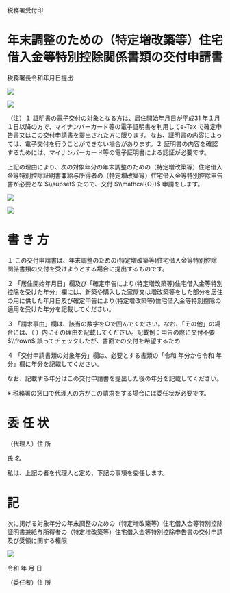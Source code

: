 税務署受付印

# 年末調整のための（特定増改築等）住宅借入金等特別控除関係書類の交付申請書

税務署長令和年月日提出

![](https://www.nta.go.jp/tmp/3434f9bd-4fd6-4566-94db-96bbbedc833b/images/3568fc1b8df29be51ee977150a15b3d921201ddb12c69045db570b574919a150.jpg)

![](https://www.nta.go.jp/tmp/3434f9bd-4fd6-4566-94db-96bbbedc833b/images/06c829c037035cba7f58ce91268baad9c198cecc2d79431ce7cc33b931a36bcf.jpg)

（注）１ 証明書の電子交付の対象となる方は、居住開始年月日が平成31 年１月１日以降の方で、マイナンバーカード等の電子証明書を利用してe-Tax で確定申告書又はこの交付申請書を提出された方に限ります。なお、証明書の内容によっては、電子交付を行うことができない場合があります。２ 証明書の内容を確認するためには、マイナンバーカード等の電子証明書による認証が必要です。

上記の理由により、次の対象年分の年末調整のための（特定増改築等）住宅借入金等特別控除証明書兼給与所得者の（特定増改築等）住宅借入金等特別控除申告書が必要とな $\\supset$ たので、交付 $\\mathcal{O})$ 申請をします。

![](https://www.nta.go.jp/tmp/3434f9bd-4fd6-4566-94db-96bbbedc833b/images/70edc117d71817953d99f6b41d2c07b0a6e327f442f3b65d123a46dd0d83477c.jpg)

![](https://www.nta.go.jp/tmp/3434f9bd-4fd6-4566-94db-96bbbedc833b/images/e8088cd7674b5e5c00140c676bdd576e4a132574f8fc215badd4af8b1ea1e09f.jpg)

# 書 き 方

１ この交付申請書は、年末調整のための(特定増改築等)住宅借入金等特別控除関係書類の交付を受けようとする場合に提出するものです。

２ 「居住開始年月日」欄及び「確定申告により(特定増改築等)住宅借入金等特別控除を受けた年分」欄には、新築や購入した家屋又は増改築等をした部分を居住の用に供した年月日及び確定申告により(特定増改築等)住宅借入金等特別控除の適用を受けた年分を記載してください。

３ 「請求事由」欄は、該当の数字を○で囲んでください。なお、「その他」の場合には、（ ）内にその理由を記載してください。記載例：申告の際に交付不要 $\\frown$ 誤ってチェックしたが、書面での交付を希望するため

４ 「交付申請書類の対象年分」欄は、必要とする書類の「令和 年分から令和 年分」欄に年分を記載してください。

なお、記載する年分はこの交付申請書を提出した後の年分を記載してください。

※ 税務署の窓口で代理人の方がこの請求をする場合には委任状が必要です。

# 委 任 状

（代理人）住 所

氏 名

私は、上記の者を代理人と定め、下記の事項を委任します。

# 記

次に掲げる対象年分の年末調整のための（特定増改築等）住宅借入金等特別控除証明書兼給与所得者の（特定増改築等）住宅借入金等特別控除申告書の交付申請及び受領に関する権限

![](https://www.nta.go.jp/tmp/3434f9bd-4fd6-4566-94db-96bbbedc833b/images/0312b0272f971fc592b302718262b0ce0e4d4eb4d7869805462bd18a91ed8d7a.jpg)

令和 年 月 日

（委任者）住 所